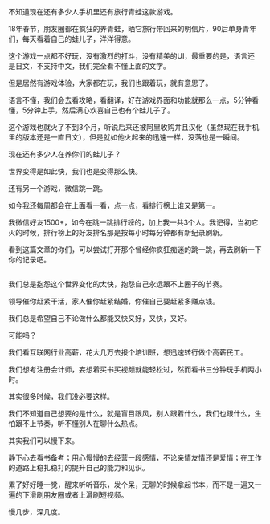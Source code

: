 不知道现在还有多少人手机里还有旅行青蛙这款游戏。

18年春节，朋友圈都在疯狂的养青蛙，晒它旅行带回来的明信片，90后单身青年们，每天看着自己的蛙儿子，洋洋得意。

这个游戏一点都不好玩，没有激烈的打斗，没有精美的UI，最重要的是，语言还是日文，不支持中文，我们完全看不懂上面的文字。

但是居然有游戏体验，大家都在玩，我们也跟着玩，就有意思了。

语言不懂，我们会去看攻略，看翻译，好在游戏界面和功能就那么一点，5分钟看懂，5分钟上手，然后满心欢喜自己也有个蛙儿子了。

这个游戏也就火了不到3个月，听说后来还被阿里收购并且汉化（虽然现在我手机里的版本还是一直日文），但是就如他火起来的迅速一样，没落也是一瞬间。

现在还有多少人在养你们的蛙儿子？

世界变得是如此快，我们也是变得那么快。

还有另一个游戏，微信跳一跳。

如今我还每周都会在上面看一看，点一点，看排行榜上谁又是第一。

我微信好友1500+，如今在跳一跳排行耪的，加上我一共3个人。我记得，当初它火的时候，排行榜上的好友排名那是按每小时每分钟都有新纪录刷新。

看到这篇文章的你们，可以尝试打开那个曾经你疯狂痴迷的跳一跳，再去刷新一下你的记录吧。

##

我们总是抱怨这个世界变化的太快，抱怨自己永远跟不上圈子的节奏。

领导催你赶紧干活，家人催你赶紧结婚，你催自己要赶紧多赚点钱。

我们总是希望自己不论做什么都能又快又好，又快，又好。

可能吗？

我们看互联网行业高薪，花大几万去报个培训班，想迅速转行做个高薪民工。

我们想考注册会计师，妄想着买书买视频就能轻松过，然而看书三分钟玩手机两小时。

其实很多时候，我们没必要这样。

我们不知道自己想要的是什么，就是盲目跟风，别人跟着什么，我们也跟什么，生怕跟不上节奏，听不懂别人在聊什么热点。

其实我们可以慢下来。

静下心去看书备考；用心慢慢的去经营一段感情，不论亲情友情还是爱情；在工作的道路上稳扎稳打的提升自己的能力和见识。

累了好好睡一觉，醒来听听音乐，发个呆，无聊的时候拿起书本，而不是一遍又一遍的下滑刷朋友圈或者上滑刷短视频。

慢几步，深几度。


